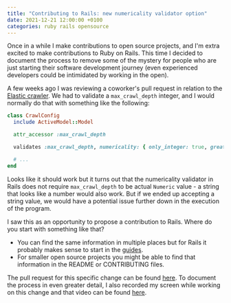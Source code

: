 ```yaml
---
title: "Contributing to Rails: new numericality validator option"
date: 2021-12-21 12:00:00 +0100
categories: ruby rails opensource
---
```


Once in a while I make contributions to open source projects, and I'm extra excited to make contributions to Ruby on Rails. This time I decided to document the process to remove some of the mystery for people who are just starting their software development journey (even experienced developers could be intimidated by working in the open).

A few weeks ago I was reviewing a coworker's pull request in relation to the [Elastic crawler](https://www.elastic.co/web-crawler). We had to validate a `max_crawl_depth` integer, and I would normally do that with something like the following:

```ruby
class CrawlConfig
  include ActiveModel::Model

  attr_accessor :max_crawl_depth

  validates :max_crawl_depth, numericality: { only_integer: true, greater_than: 0 }

  # ...
end
```

Looks like it should work but it turns out that the numericality validator in Rails does not require `max_crawl_depth` to be actual `Numeric` value - a string that looks like a number would also work. But if we ended up accepting a string value, we would have a potential issue further down in the execution of the program.

I saw this as an opportunity to propose a contribution to Rails. Where do you start with something like that?

- You can find the same information in multiple places but for Rails it probably makes sense to start in the [guides](https://guides.rubyonrails.org/contributing_to_ruby_on_rails.html#contributing-to-the-rails-code).
- For smaller open source projects you might be able to find that information in the README or CONTRIBUTING files.

The pull request for this specific change can be found [here](https://github.com/rails/rails/pull/43914).
To document the process in even greater detail, I also recorded my screen while working on this change and that video can be found [here](https://youtu.be/cmDF2bva1vY).
